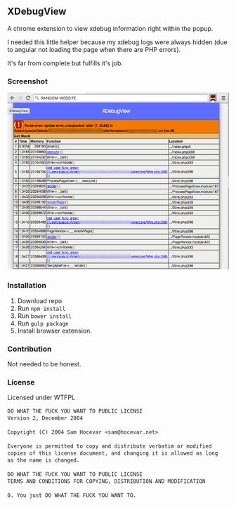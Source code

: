 ## XDebugView
A chrome extension to view xdebug information right within the popup.

I needed this little helper because my xdebug logs were always hidden (due to angular not loading the page when there are PHP errors).

It's far from complete but fulfills it's job.

### Screenshot

![Example Output](./screenshot.png)
### Installation

1. Download repo
2. Run `npm install`
3. Run `bower install`
4. Run `gulp package`
5. Install browser extension.

### Contribution
Not needed to be honest.

### License
Licensed under WTFPL

```    
DO WHAT THE FUCK YOU WANT TO PUBLIC LICENSE 
Version 2, December 2004 

Copyright (C) 2004 Sam Hocevar <sam@hocevar.net> 

Everyone is permitted to copy and distribute verbatim or modified 
copies of this license document, and changing it is allowed as long 
as the name is changed. 

DO WHAT THE FUCK YOU WANT TO PUBLIC LICENSE 
TERMS AND CONDITIONS FOR COPYING, DISTRIBUTION AND MODIFICATION 

0. You just DO WHAT THE FUCK YOU WANT TO.
```